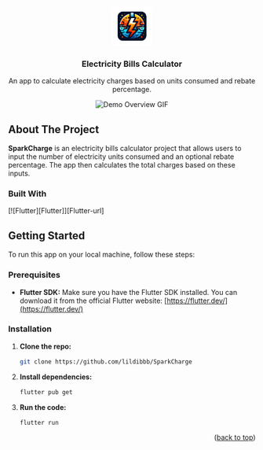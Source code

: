 <a name="readme-top"></a>

<!-- PROJECT LOGO -->
<br />
<div align="center">
  <a href="https://github.com/lildibbb/SparkCharge">
    <img src="assets/images/logo.png" alt="Logo" width="80" height="80">
  </a>
  <h3 align="center">Electricity Bills Calculator</h3>
  <p align="center">
    An app to calculate electricity charges based on units consumed and rebate percentage.
    <br />
  </p>
</div>

<!-- DEMO GIF -->
<div align="center">
  <img src="assets/images/demo app.gif" alt="Demo Overview GIF" width="300">
</div>

<!-- ABOUT THE PROJECT -->
## About The Project

**SparkCharge** is an electricity bills calculator project that allows users to input the number of electricity units consumed and an optional rebate percentage. The app then calculates the total charges based on these inputs.

### Built With

[![Flutter][Flutter]][Flutter-url]

## Getting Started

To run this app on your local machine, follow these steps:

### Prerequisites

- **Flutter SDK:** Make sure you have the Flutter SDK installed. You can download it from the official Flutter website: [https://flutter.dev/](https://flutter.dev/)

### Installation

1. **Clone the repo:**

   ```sh
   git clone https://github.com/lildibbb/SparkCharge

   ```

2. **Install dependencies:**

   ```sh
   flutter pub get

   ```

3. **Run the code:**
   ```sh
   flutter run
   ```

<p align="right">(<a href="#readme-top">back to top</a>)</p>
